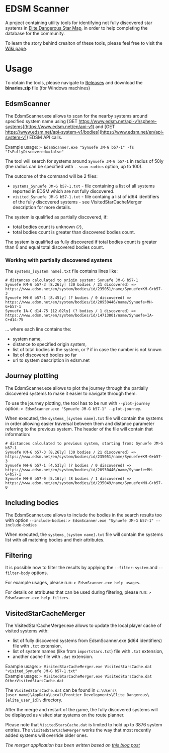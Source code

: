# EDSM Scanner

A project containing utility tools for identifying not fully discovered star systems in [Elite Dangerous Star Map](https://www.edsm.net/), in order to help completing the database for the community.

To learn the story behind creaiton of these tools, please feel free to visit the [Wiki page](https://github.com/Suremaker/edsm_scanner/wiki).

# Usage

To obtain the tools, please navigate to [Releases](https://github.com/Suremaker/edsm_scanner/releases/) and download the **binaries.zip** file (for Windows machines)

## EdsmScanner

The EdsmScanner.exe allows to scan for the nearby systems around specified system name using [GET https://www.edsm.net/api-v1/sphere-systems](https://www.edsm.net/en/api-v1) and [GET https://www.edsm.net/api-system-v1/bodies](https://www.edsm.net/en/api-system-v1) EDSM API calls.

Example usage: `> EdsmScanner.exe "Synuefe JM-G b57-1" -fs "IsFullyDiscovered==false"`

The tool will search for systems around `Synuefe JM-G b57-1` in radius of 50ly (the radius can be specified with `--scan-radius` option, up to 100).

The outcome of the command will be 2 files:
* `systems_Synuefe JM-G b57-1.txt` - file containing a list of all systems reported in EDSM which are not fully discovered.
* `visited_Synuefe JM-G b57-1.txt` - file containg a list of id64 identifiers of the fully discovered systems - see VisitedStarCacheMerger description for more details.

The system is qualified as partially discovered, if:
* total bodies count is unknown (`?`),
* total bodies count is greater than discovered bodies count.

The system is qualified as fully discovered if total bodies count is greater than 0 and equal total discovered bodies count.

### Working with partially discovered systems
The `systems_[system name].txt` file contains lines like:
```
# distances calculated to origin system: Synuefe JM-G b57-1
Synuefe KM-G b57-3 [8.26ly] (30 bodies / 21 discovered) => https://www.edsm.net/en/system/bodies/id/235051/name/Synuefe+KM-G+b57-3
Synuefe MH-G b57-1 [8.45ly] (? bodies / 0 discovered) => https://www.edsm.net/en/system/bodies/id/20950446/name/Synuefe+MH-G+b57-1
Synuefe IA-C d14-75 [12.02ly] (? bodies / 1 discovered) => https://www.edsm.net/en/system/bodies/id/14713801/name/Synuefe+IA-C+d14-75
```
... where each line contains the:
* system name, 
* distance to specified origin system,
* list of total bodies in the system, or ? if in case the number is not known
* list of discovered bodies so far
* url to system description in edsm.net

## Journey plotting

The EdsmScanner.exe allows to plot the journey through the partially discovered systems to make it easier to navigate through them.

To use the journey plotting, the tool has to be run with `--plot-journey` option: `> EdsmScanner.exe "Synuefe JM-G b57-1" --plot-journey`.

When executed, the `systems_[system name].txt` file will contain the systems in order allowing easier traversal between them and distance parameter referring to the previous system. The header of the file will contain that information:

```
# distances calculated to previous system, starting from: Synuefe JM-G b57-1
Synuefe KM-G b57-3 [8.26ly] (30 bodies / 21 discovered) => https://www.edsm.net/en/system/bodies/id/235051/name/Synuefe+KM-G+b57-3
Synuefe MH-G b57-1 [4.53ly] (? bodies / 0 discovered) => https://www.edsm.net/en/system/bodies/id/20950446/name/Synuefe+MH-G+b57-1
Synuefe MH-G b57-0 [5.16ly] (8 bodies / 1 discovered) => https://www.edsm.net/en/system/bodies/id/235049/name/Synuefe+MH-G+b57-0
```

## Including bodies

The EdsmScanner.exe allows to include the bodies in the search results too with option `--include-bodies`: `> EdsmScanner.exe "Synuefe JM-G b57-1" --include-bodies`

When executed, the `systems_[system name].txt` file will contain the systems list with all matching bodies and their attributes.

## Filtering

It is possible now to filter the results by applying the `--filter-system` and `--filter-body` options.

For example usages, please run: `> EdsmScanner.exe help usages`.

For details on attributes that can be used during filtering, please run: `> EdsmScanner.exe help filters`.

## VisitedStarCacheMerger

The VisitedStarCacheMerger.exe allows to update the local player cache of visited systems with:
* list of fully discovered systems from EdsmScanner.exe (id64 identifiers) file with `.txt` extension,
* list of system names (like from `importstars.txt`) file with `.txt` extension,
* another cache file with `.dat` extension.

Example usage: `> VisitedStarCacheMerger.exe VisitedStarsCache.dat "visited_Synuefe JM-G b57-1.txt"`  
Example usage: `> VisitedStarCacheMerger.exe VisitedStarsCache.dat OtherVisitedStarsCache.dat`

The `VisitedStarsCache.dat` can be found in `c:\Users\[user_name]\AppData\Local\Frontier Developments\Elite Dangerous\[elite_user_id]\` directory.

After the merge and restart of the game, the fully discovered systems will be displayed as visited star systems on the route planner.

Please note that `VisitedStarsCache.dat` is limited to hold up to 3876 system entries. The `VisitedStarCacheMerger` works the way that most recently added systems will override older ones.

*The merger application has been written based on [this blog post](https://forums.frontier.co.uk/threads/visited-stars-galaxy-map-visitedstarscache-dat-playing-on-multiple-pc.509263/#post-7750676)*

